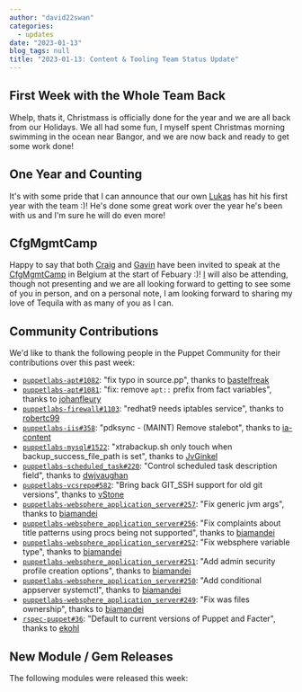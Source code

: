 ```yaml
---
author: "david22swan"
categories:
  - updates
date: "2023-01-13"
blog_tags: null
title: "2023-01-13: Content & Tooling Team Status Update"
---
```

## First Week with the Whole Team Back

Whelp, thats it, Christmass is officially done for the year and we are all back from our Holidays.
We all had some fun, I myself spent Christmas morning swimming in the ocean near Bangor, and we are now back and ready to get some work done!

## One Year and Counting

It's with some pride that I can announce that our own [Lukas](lukas) has hit his first year with the team :)!
He's done some great work over the year he's been with us and I'm sure he will do even more!

## CfgMgmtCamp

Happy to say that both [Craig](craig) and [Gavin](gavin) have been invited to speak at the [CfgMgmtCamp](cfg) in Belgium at the start of Febuary :)!
[I](david) will also be attending, though not presenting and we are all looking forward to getting to see some of you in person, and on a personal note, I am looking forward to sharing my love of Tequila with as many of you as I can.

## Community Contributions

We'd like to thank the following people in the Puppet Community for their contributions over this past week:

- [`puppetlabs-apt#1082`][puppetlabs-apt-pr-1082]: "fix typo in source.pp", thanks to [bastelfreak][bastelfreak]
- [`puppetlabs-apt#1081`][puppetlabs-apt-pr-1081]: "fix: remove `apt::` prefix from fact variables", thanks to [johanfleury][johanfleury]
- [`puppetlabs-firewall#1103`][puppetlabs-firewall-pr-1103]: "redhat9 needs iptables service", thanks to [robertc99][robertc99]
- [`puppetlabs-iis#358`][puppetlabs-iis-pr-358]: "pdksync - (MAINT) Remove stalebot", thanks to [ia-content][ia-content]
- [`puppetlabs-mysql#1522`][puppetlabs-mysql-pr-1522]: "xtrabackup.sh only touch when backup_success_file_path is set", thanks to [JvGinkel][JvGinkel]
- [`puppetlabs-scheduled_task#220`][puppetlabs-scheduled_task-pr-220]: "Control scheduled task description field", thanks to [dwjvaughan][dwjvaughan]
- [`puppetlabs-vcsrepo#582`][puppetlabs-vcsrepo-pr-582]: "Bring back GIT_SSH support for old git versions", thanks to [vStone][vStone]
- [`puppetlabs-websphere_application_server#257`][puppetlabs-websphere_application_server-pr-257]: "Fix generic jvm args", thanks to [biamandei][biamandei]
- [`puppetlabs-websphere_application_server#256`][puppetlabs-websphere_application_server-pr-256]: "Fix complaints about title patterns using procs being not supported", thanks to [biamandei][biamandei]
- [`puppetlabs-websphere_application_server#252`][puppetlabs-websphere_application_server-pr-252]: "Fix websphere variable type", thanks to [biamandei][biamandei]
- [`puppetlabs-websphere_application_server#251`][puppetlabs-websphere_application_server-pr-251]: "Add admin security profile creation options", thanks to [biamandei][biamandei]
- [`puppetlabs-websphere_application_server#250`][puppetlabs-websphere_application_server-pr-250]: "Add conditional appserver systemctl", thanks to [biamandei][biamandei]
- [`puppetlabs-websphere_application_server#249`][puppetlabs-websphere_application_server-pr-249]: "Fix was files ownership", thanks to [biamandei][biamandei]
- [`rspec-puppet#36`][rspec-puppet-pr-36]: "Default to current versions of Puppet and Facter", thanks to [ekohl][ekohl]

## New Module / Gem Releases

The following modules were released this week:


  [gavin]: https://github.com/GSPatton
  [craig]: https://github.com/chelnak
  [david]: https://github.com/david22swan
  [lukas]: https://github.com/LukasAud
  [cfg]: https://cfgmgmtcamp.eu/ghent2023/
  [puppetlabs-apt-pr-1082]: https://github.com/puppetlabs/puppetlabs-apt/pull/1082
  [bastelfreak]: https://github.com/bastelfreak
  [puppetlabs-apt-pr-1081]: https://github.com/puppetlabs/puppetlabs-apt/pull/1081
  [johanfleury]: https://github.com/johanfleury
  [puppetlabs-firewall-pr-1103]: https://github.com/puppetlabs/puppetlabs-firewall/pull/1103
  [robertc99]: https://github.com/robertc99
  [puppetlabs-iis-pr-358]: https://github.com/puppetlabs/puppetlabs-iis/pull/358
  [ia-content]: https://github.com/ia-content
  [puppetlabs-mysql-pr-1522]: https://github.com/puppetlabs/puppetlabs-mysql/pull/1522
  [JvGinkel]: https://github.com/JvGinkel
  [puppetlabs-scheduled_task-pr-220]: https://github.com/puppetlabs/puppetlabs-scheduled_task/pull/220
  [dwjvaughan]: https://github.com/dwjvaughan
  [puppetlabs-vcsrepo-pr-582]: https://github.com/puppetlabs/puppetlabs-vcsrepo/pull/582
  [vStone]: https://github.com/vStone
  [puppetlabs-websphere_application_server-pr-257]: https://github.com/puppetlabs/puppetlabs-websphere_application_server/pull/257
  [biamandei]: https://github.com/biamandei
  [puppetlabs-websphere_application_server-pr-256]: https://github.com/puppetlabs/puppetlabs-websphere_application_server/pull/256
  [puppetlabs-websphere_application_server-pr-252]: https://github.com/puppetlabs/puppetlabs-websphere_application_server/pull/252
  [puppetlabs-websphere_application_server-pr-251]: https://github.com/puppetlabs/puppetlabs-websphere_application_server/pull/251
  [puppetlabs-websphere_application_server-pr-250]: https://github.com/puppetlabs/puppetlabs-websphere_application_server/pull/250
  [puppetlabs-websphere_application_server-pr-249]: https://github.com/puppetlabs/puppetlabs-websphere_application_server/pull/249
  [rspec-puppet-pr-36]: https://github.com/puppetlabs/rspec-puppet/pull/36
  [ekohl]: https://github.com/ekohl
